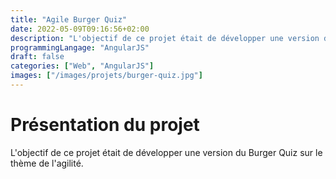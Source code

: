 ```yaml
---
title: "Agile Burger Quiz"
date: 2022-05-09T09:16:56+02:00
description: "L'objectif de ce projet était de développer une version du Burger Quiz sur le thème de l'agilité."
programmingLangage: "AngularJS"
draft: false
categories: ["Web", "AngularJS"]
images: ["/images/projets/burger-quiz.jpg"]
---
```

# Présentation du projet

L'objectif de ce projet était de développer une version du Burger Quiz sur le thème de l'agilité.